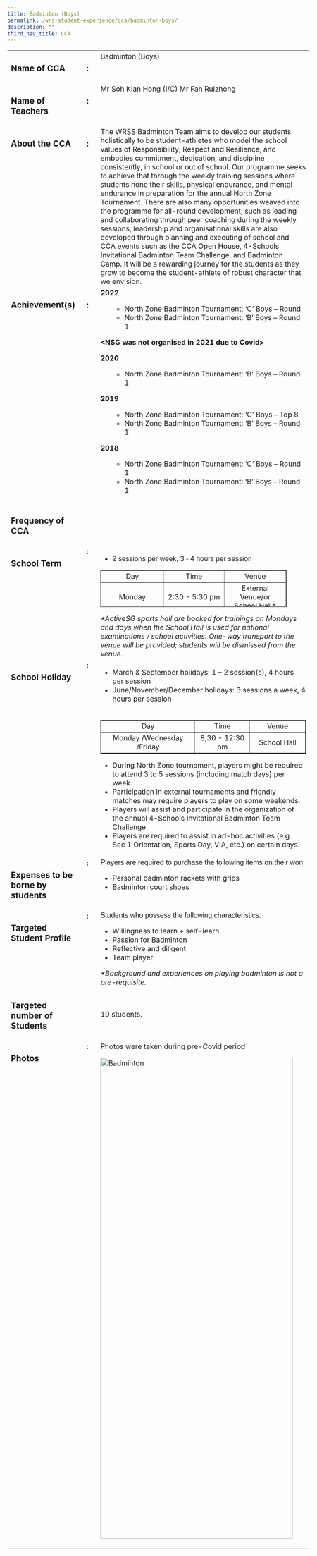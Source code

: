 ```yaml
---
title: Badminton (Boys)
permalink: /wrs-student-experience/cca/badminton-boys/
description: ""
third_nav_title: CCA
---
```

<table style="width: 686px;">
<tbody>
<tr>
<td style="width: 160.444px;" valign="top">
<h3>Name of CCA</h3>
</td>
<td style="width: 21.7778px;" valign="top">
<h3>:</h3>
</td>
<td style="width: 482.222px;" valign="top">Badminton (Boys)</td>
</tr>
<tr>
<td style="width: 160.444px;" valign="top">
<h3>Name of Teachers</h3>
</td>
<td style="width: 21.7778px;" valign="top">
<h3>:</h3>
</td>
<td style="width: 482.222px;" valign="top">Mr Soh Kian Hong (I/C)
Mr Fan Ruizhong</td>
</tr>
<tr>
<td style="width: 160.444px;" valign="top">
<h3>About the CCA</h3>
</td>
<td style="width: 21.7778px;" valign="top">
<h3>:</h3>
</td>
<td style="width: 482.222px;" valign="top">The WRSS Badminton Team aims to develop our students holistically to be student-athletes who model the school values of Responsibility, Respect and Resilience, and embodies commitment, dedication, and discipline consistently, in school or out of school.
Our programme seeks to achieve that through the weekly training sessions where students hone their skills, physical endurance, and mental endurance in preparation for the annual North Zone Tournament. There are also many opportunities weaved into the programme for all-round development, such as leading and collaborating through peer coaching during the weekly sessions; leadership and organisational skills are also developed through planning and executing of school and CCA events such as the CCA Open House, 4-Schools Invitational Badminton Team Challenge, and Badminton Camp.
It will be a rewarding journey for the students as they grow to become the student-athlete of robust character that we envision.</td>
</tr>
<tr>
<td style="width: 160.444px;" valign="top">
<h3>Achievement(s)</h3>
</td>
<td style="width: 21.7778px;" valign="top">
<h3>:</h3>
</td>
<td style="width: 482.222px;" valign="top"><b>2022</b>
<ul>
 	<li style="list-style-type: none;">
<ul>
 	<li style="font-weight: 400;" aria-level="1"><span style="font-weight: 400;">North Zone Badminton Tournament: ‘C’ Boys – Round</span></li>
 	<li style="font-weight: 400;" aria-level="1"><span style="font-weight: 400;">North Zone Badminton Tournament: ‘B’ Boys – Round 1</span></li>
</ul>
</li>
</ul>
<ul>
 	<li style="list-style-type: none;"></li>
</ul>
<b>&lt;NSG was not organised in 2021 due to Covid&gt;</b>

<b>2020</b>
<ul>
 	<li style="list-style-type: none;">
<ul>
 	<li>North Zone Badminton Tournament: ‘B’ Boys – Round 1</li>
</ul>
</li>
</ul>
<b>2019</b>
<ul>
 	<li style="list-style-type: none;">
<ul>
 	<li>North Zone Badminton Tournament: ‘C’ Boys – Top 8</li>
 	<li>North Zone Badminton Tournament: ‘B’ Boys – Round 1</li>
</ul>
</li>
</ul>
<b>2018</b>
<ul>
 	<li style="list-style-type: none;">
<ul>
 	<li>North Zone Badminton Tournament: ‘C’ Boys – Round 1</li>
 	<li>North Zone Badminton Tournament: ‘B’ Boys – Round 1</li>
</ul>
</li>
</ul>
</td>
</tr>
<tr>
<td style="width: 160.444px;" valign="top">
<h3>Frequency of CCA</h3>
</td>
<td style="width: 21.7778px;" valign="top"></td>
<td style="width: 482.222px;" valign="top"></td>
</tr>
<tr>
<td style="width: 160.444px;" valign="top"><b><b>
</b></b>
<h3>School Term</h3>
</td>
<td style="width: 21.7778px;" valign="top"><b>
:
</b></td>
<td style="width: 482.222px;" valign="top">
<ul style="list-style-type: disc;">
 	<li><span style="font-family: 'trebuchet ms', geneva, sans-serif;">2 sessions per week, 3 - 4 hours per session</span></li>
</ul>
<table style="border-collapse: collapse; width: 90.6639%; height: 84px;" border="1">
<tbody>
<tr style="height: 23px;">
<td style="width: 33.7738%; text-align: center; height: 23px;">Day</td>
<td style="width: 32.8928%; text-align: center; height: 23px;">Time</td>
<td style="width: 33.3333%; text-align: center; height: 23px;">Venue</td>
</tr>
<tr style="height: 23px;">
<td style="width: 33.7738%; text-align: center; height: 23px;">Monday</td>
<td style="width: 32.8928%; text-align: center; height: 23px;">2:30 - 5:30 pm</td>
<td style="width: 33.3333%; text-align: center; height: 23px;">External Venue/or School Hall*</td>
</tr>
<tr style="height: 23px;">
<td style="width: 33.7738%; text-align: center; height: 23px;">Friday</td>
<td style="width: 32.8928%; text-align: center; height: 23px;">1:30 - 5:00 pm</td>
<td style="width: 33.3333%; text-align: center; height: 23px;">External Venue/or School Hall*</td>
</tr>
</tbody>
</table>
<em>*ActiveSG sports hall are booked for trainings on Mondays and days when the School Hall is used for national examinations / school activities. One-way transport to the venue will be provided; students will be dismissed from the venue.</em></td>
</tr>
<tr>
<td style="width: 160.444px;" valign="top"><b><b>
</b></b>
<h3>School Holiday</h3>
</td>
<td style="width: 21.7778px;" valign="top"><b>
:
</b></td>
<td style="width: 482.222px;" valign="top">
<ul style="list-style-type: disc;">
 	<li>March &amp; September holidays: 1 – 2 session(s), 4 hours per session</li>
 	<li>June/November/December holidays: 3 sessions a week, 4 hours per session</li>
</ul>
</td>
</tr>
<tr>
<td style="width: 160.444px;" valign="top"></td>
<td style="width: 21.7778px;" valign="top"></td>
<td style="width: 482.222px;" valign="top">
<table style="font-family: inherit; font-size: inherit; border-collapse: collapse; width: 100%;" border="1">
<tbody>
<tr>
<td style="width: 45.9627%; text-align: center;">Day</td>
<td style="width: 26.9151%; text-align: center;">Time</td>
<td style="width: 27.1221%; text-align: center;">Venue</td>
</tr>
<tr>
<td style="width: 45.9627%; text-align: center;">Monday /Wednesday /Friday</td>
<td style="width: 26.9151%; text-align: center;">8;30 - 12:30 pm</td>
<td style="width: 27.1221%; text-align: center;">School Hall</td>
</tr>
</tbody>
</table>
<ul style="list-style-type: disc;">
 	<li>During North Zone tournament, players might be required to attend 3 to 5 sessions (including match days) per week.</li>
 	<li>Participation in external tournaments and friendly matches may require players to play on some weekends.</li>
 	<li>Players will assist and participate in the organization of the annual 4-Schools Invitational Badminton Team Challenge.</li>
 	<li>Players are required to assist in ad-hoc activities (e.g. Sec 1 Orientation, Sports Day, VIA, etc.) on certain days.</li>
</ul>
</td>
</tr>
<tr>
<td style="width: 160.444px;" valign="top">
<h3>Expenses to be borne by students</h3>
</td>
<td style="width: 21.7778px;" valign="top"><b>
:
</b></td>
<td style="width: 482.222px;" valign="top"><b>
</b><span style="font-family: 'trebuchet ms', geneva, sans-serif;">Players are required to purchase the following items on their won:</span>
<ul style="list-style-type: disc;">
 	<li>Personal badminton rackets with grips</li>
 	<li>Badminton court shoes</li>
</ul>
</td>
</tr>
<tr>
<td style="width: 160.444px;" valign="top">
<h3>Targeted Student Profile</h3>
</td>
<td style="width: 21.7778px;" valign="top"><b>
:
</b></td>
<td style="width: 482.222px;" valign="top"><b>
</b><span style="font-family: 'trebuchet ms', geneva, sans-serif;">Students who possess the following characteristics:</span>
<ul style="list-style-type: disc;">
 	<li>Willingness to learn<span style="font-weight: 400;">&nbsp;+ </span><span style="font-weight: 400;">self-learn</span></li>
 	<li style="font-weight: 400;" aria-level="1"><span style="font-weight: 400;">Passion for Badminton</span></li>
 	<li style="font-weight: 400;" aria-level="1"><span style="font-weight: 400;">Reflective and diligent</span></li>
 	<li style="font-weight: 400;" aria-level="1"><span style="font-weight: 400;">Team player </span></li>
</ul>
<em>*Background and experiences on playing badminton is not a </em>
<em>pre-requisite.</em></td>
</tr>
<tr>
<td style="width: 160.444px;">
<h3>Targeted number of Students</h3>
</td>
<td style="width: 21.7778px;"><b>&nbsp;</b></td>
<td style="width: 482.222px;"><b><span style="font-weight: 400;">10 students.</span></b></td>
</tr>
<tr>
<td style="width: 160.444px;" valign="top">
<h3>Photos</h3>
</td>
<td style="width: 21.7778px;" valign="top"><b>
:
</b></td>
<td style="width: 482.222px;" valign="top">Photos were taken during pre-Covid period

<img class="wp-image-9006 " src="https://woodlandsringsec-moe-edu-sg-admin.cwp.sg/wp-content/uploads/2022/01/Badminton-399x1024.jpg" alt="Badminton" width="437" height="1092"></td>
</tr>
</tbody>
</table>